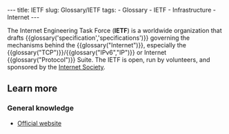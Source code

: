 --- title: IETF slug: Glossary/IETF tags: - Glossary - IETF - Infrastructure - Internet ---

<span class="seoSummary">The Internet Engineering Task Force (**IETF**) is a worldwide organization that drafts {{glossary('specification','specifications')}} governing the mechanisms behind the {{glossary("Internet")}}, especially the {{glossary("TCP")}}/{{glossary("IPv6","IP")}} or Internet {{glossary("Protocol")}} Suite.</span> The IETF is open, run by volunteers, and sponsored by the [Internet Society](https://www.internetsociety.org/).

## Learn more

### General knowledge

- [Official website](https://www.ietf.org/)
